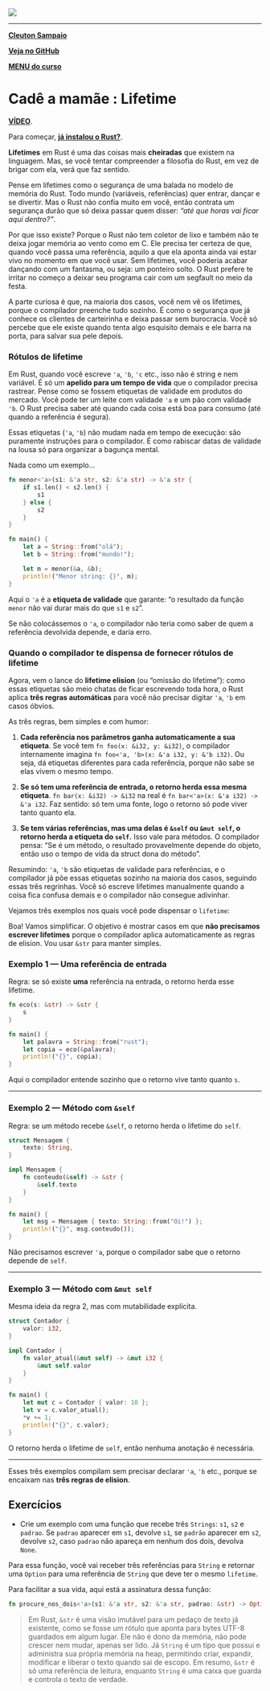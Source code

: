 <img src="../../logo.png" heigth=300>

---

[**Cleuton Sampaio**](https://linkedin.com/in/cleutonsampaio)

[**Veja no GitHub**](https://https://github.com/cleuton/rustingcrab/tree/main/rustkindergarten)

[**MENU do curso**](../../README.md)

# Cadê a mamãe : Lifetime

[**VÍDEO**](https://youtu.be/niU2Cg6lTWk?si=6ODhjlepUAHpiiT_).

Para começar, [**já instalou o Rust?**](https://www.mycompiler.io/pt/new/rust).

**Lifetimes** em Rust é uma das coisas mais **cheiradas** que existem na linguagem. Mas, se você tentar compreender a filosofia do Rust, em vez de brigar com ela, verá que faz sentido. 

Pense em lifetimes como o segurança de uma balada no modelo de memória do Rust. Todo mundo (variáveis, referências) quer entrar, dançar e se divertir. Mas o Rust não confia muito em você, então contrata um segurança durão que só deixa passar quem disser: *“até que horas vai ficar aqui dentro?”*.

Por que isso existe? Porque o Rust não tem coletor de lixo e também não te deixa jogar memória ao vento como em C. Ele precisa ter certeza de que, quando você passa uma referência, aquilo a que ela aponta ainda vai estar vivo no momento em que você usar. Sem lifetimes, você poderia acabar dançando com um fantasma, ou seja: um ponteiro solto. O Rust prefere te irritar no começo a deixar seu programa cair com um segfault no meio da festa.

A parte curiosa é que, na maioria dos casos, você nem vê os lifetimes, porque o compilador preenche tudo sozinho. É como o segurança que já conhece os clientes de carteirinha e deixa passar sem burocracia. Você só percebe que ele existe quando tenta algo esquisito demais e ele barra na porta, para salvar sua pele depois.

### Rótulos de lifetime

Em Rust, quando você escreve `'a`, `'b`, `'c` etc., isso não é string e nem variável. É só um **apelido para um tempo de vida** que o compilador precisa rastrear. Pense como se fossem etiquetas de validade em produtos do mercado. Você pode ter um leite com validade `'a` e um pão com validade `'b`. O Rust precisa saber até quando cada coisa está boa para consumo (até quando a referência é segura).

Essas etiquetas (`'a`, `'b`) não mudam nada em tempo de execução: são puramente instruções para o compilador. É como rabiscar datas de validade na lousa só para organizar a bagunça mental.

Nada como um exemplo...

```rust
fn menor<'a>(s1: &'a str, s2: &'a str) -> &'a str {
    if s1.len() < s2.len() {
        s1
    } else {
        s2
    }
}

fn main() {
    let a = String::from("olá");
    let b = String::from("mundo!");

    let m = menor(&a, &b);
    println!("Menor string: {}", m);
}
```

Aqui o `'a` é a **etiqueta de validade** que garante: “o resultado da função `menor` não vai durar mais do que `s1` e `s2`”.

Se não colocássemos o `'a`, o compilador não teria como saber de quem a referência devolvida depende, e daria erro.

### Quando o compilador te dispensa de fornecer rótulos de lifetime

Agora, vem o lance do **lifetime elision** (ou “omissão do lifetime”): como essas etiquetas são meio chatas de ficar escrevendo toda hora, o Rust aplica **três regras automáticas** para você não precisar digitar `'a`, `'b` em casos óbvios.

As três regras, bem simples e com humor:

1. **Cada referência nos parâmetros ganha automaticamente a sua etiqueta**.
   Se você tem `fn foo(x: &i32, y: &i32)`, o compilador internamente imagina `fn foo<'a, 'b>(x: &'a i32, y: &'b i32)`. Ou seja, dá etiquetas diferentes para cada referência, porque não sabe se elas vivem o mesmo tempo.

2. **Se só tem uma referência de entrada, o retorno herda essa mesma etiqueta**.
   `fn bar(x: &i32) -> &i32` na real é `fn bar<'a>(x: &'a i32) -> &'a i32`. Faz sentido: só tem uma fonte, logo o retorno só pode viver tanto quanto ela.

3. **Se tem várias referências, mas uma delas é `&self` ou `&mut self`, o retorno herda a etiqueta do `self`.**
   Isso vale para métodos. O compilador pensa: “Se é um método, o resultado provavelmente depende do objeto, então uso o tempo de vida da struct dona do método”.

Resumindo: `'a`, `'b` são etiquetas de validade para referências, e o compilador já põe essas etiquetas sozinho na maioria dos casos, seguindo essas três regrinhas. Você só escreve lifetimes manualmente quando a coisa fica confusa demais e o compilador não consegue adivinhar.

Vejamos três exemplos nos quais você pode dispensar o `lifetime`: 

Boa! Vamos simplificar. O objetivo é mostrar casos em que **não precisamos escrever lifetimes** porque o compilador aplica automaticamente as regras de elision. Vou usar `&str` para manter simples.

### Exemplo 1 — Uma referência de entrada

Regra: se só existe **uma** referência na entrada, o retorno herda esse lifetime.

```rust
fn eco(s: &str) -> &str {
    s
}

fn main() {
    let palavra = String::from("rust");
    let copia = eco(&palavra);
    println!("{}", copia);
}
```

Aqui o compilador entende sozinho que o retorno vive tanto quanto `s`.

---

### Exemplo 2 — Método com `&self`

Regra: se um método recebe `&self`, o retorno herda o lifetime do `self`.

```rust
struct Mensagem {
    texto: String,
}

impl Mensagem {
    fn conteudo(&self) -> &str {
        &self.texto
    }
}

fn main() {
    let msg = Mensagem { texto: String::from("Oi!") };
    println!("{}", msg.conteudo());
}
```

Não precisamos escrever `'a`, porque o compilador sabe que o retorno depende de `self`.

---

### Exemplo 3 — Método com `&mut self`

Mesma ideia da regra 2, mas com mutabilidade explícita.

```rust
struct Contador {
    valor: i32,
}

impl Contador {
    fn valor_atual(&mut self) -> &mut i32 {
        &mut self.valor
    }
}

fn main() {
    let mut c = Contador { valor: 10 };
    let v = c.valor_atual();
    *v += 1;
    println!("{}", c.valor);
}
```

O retorno herda o lifetime de `self`, então nenhuma anotação é necessária.

---

Esses três exemplos compilam sem precisar declarar `'a`, `'b` etc., porque se encaixam nas **três regras de elision**.

## Exercícios

- Crie um exemplo com uma função que recebe três `Strings`: `s1`, `s2` e `padrao`. Se `padrao` aparecer em `s1`, devolve `s1`, se `padrão` aparecer em `s2`, devolve `s2`, caso `padrao` não apareça em nenhum dos dois, devolva `None`. 

Para essa função, você vai receber três referências para `String` e retornar uma `Option` para uma referência de `String` que deve ter o mesmo `lifetime`.

Para facilitar a sua vida, aqui está a assinatura dessa função: 

```rust
fn procure_nos_dois<'a>(s1: &'a str, s2: &'a str, padrao: &str) -> Option<&'a str> {}
```

> Em Rust, `&str` é uma visão imutável para um pedaço de texto já existente, como se fosse um rótulo que aponta para bytes UTF-8 guardados em algum lugar. Ele não é dono da memória, não pode crescer nem mudar, apenas ser lido. Já `String` é um tipo que possui e administra sua própria memória na heap, permitindo criar, expandir, modificar e liberar o texto quando sai de escopo. Em resumo, `&str` é só uma referência de leitura, enquanto `String` é uma caixa que guarda e controla o texto de verdade.
